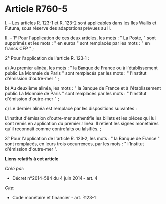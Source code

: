 # Article R760-5

I. – Les articles R. 123-1 et R. 123-2 sont applicables dans les Iles Wallis et Futuna, sous réserve des adaptations prévues
au II.

II. – 1° Pour l'application de ces deux articles, les mots : " La Poste, " sont supprimés et les mots : " en euros " sont
remplacés par les mots : " en francs CFP " ;

2° Pour l'application de l'article R. 123-1 :

a) Au premier alinéa, les mots : " la Banque de France ou à l'établissement public La Monnaie de Paris " sont remplacés par
les mots : " l'Institut d'émission d'outre-mer " ;

b) Au deuxième alinéa, les mots : " la Banque de France et à l'établissement public La Monnaie de Paris " sont remplacés par
les mots : " l'Institut d'émission d'outre-mer " ;

c) Le dernier alinéa est remplacé par les dispositions suivantes :

L'institut d'émission d'outre-mer authentifie les billets et les pièces qui lui sont remis en application du premier alinéa.
Il retient les signes monétaires qu'il reconnaît comme contrefaits ou falsifiés. ;

3° Pour l'application de l'article R. 123-2, les mots : " la Banque de France " sont remplacés, en leurs trois occurrences,
par les mots : " l'Institut d'émission d'outre-mer ".

**Liens relatifs à cet article**

_Créé par_:

  - Décret n°2014-584 du 4 juin 2014 - art. 4

_Cite_:

  - Code monétaire et financier - art. R123-1
